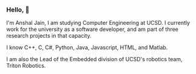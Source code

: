 ### Hello, 👋

<!--
**pknessness/pknessness** is a ✨ _special_ ✨ repository because its `README.md` (this file) appears on your GitHub profile.

Here are some ideas to get you started:

- 🔭 I’m currently working on ...
- 🌱 I’m currently learning ...
- 👯 I’m looking to collaborate on ...
- 🤔 I’m looking for help with ...
- 💬 Ask me about ...
- 📫 How to reach me: ...
- 😄 Pronouns: ...
- ⚡ Fun fact: ...
-->
I'm Anshal Jain, I am studying Computer Engineering at UCSD. 
I currently work for the university as a software developer, and am part of three research projects in that capacity.

I know C++, C, C#, Python, Java, Javascript, HTML, and Matlab.

I am also the Lead of the Embedded division of UCSD's robotics team, Triton Robotics.
